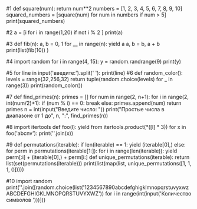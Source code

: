 #1
def square(num):
    return num**2
numbers = [1, 2, 3, 4, 5, 6, 7, 8, 9, 10]
squared_numbers = [square(num) for num in numbers if num > 5]
print(squared_numbers)

#2
a = [i for i in range(1,20) if not i % 2 ]
print(a)

#3
def fib(n):
    a, b = 0, 1
    for __ in range(n):
        yield a
        a, b = b, a + b
print(list(fib(10))  )

#4
import random
for i in range(4, 15):
    y = random.randrange(9)
    print(y)
    
#5
for line in input('введите:').split(' '): print(line)
#6
def random_color():
    levels = range(32,256,32)
    return tuple(random.choice(levels) for _ in range(3))
print(random_color())

#7
def find_primes(n):
    primes = []
    for num in range(2, n+1):
        for i in range(2, int(num/2)+1):
            if (num % i) == 0:
                break
        else:
            primes.append(num)
    return primes
n = int(input("Введите число: "))
print("Простые числа в диапазоне от 1 до", n, ":", find_primes(n))

#8
import itertools
def foo(l):
     yield from itertools.product(*([l] * 3))
for x in foo('abcnv'):
     print(''.join(x))
     
#9
def permutations(iterable):
    if len(iterable) == 1:
        yield (iterable[0],)
    else:
        for perm in permutations(iterable[1:]):
            for i in range(len(iterable)):
                yield perm[:i] + (iterable[0],) + perm[i:]
def unique_permutations(iterable):
    return list(set(permutations(iterable)))
print(list(map(list, unique_permutations([1, 1, 1, 0]))))

#10
import random
print(''.join([random.choice(list('1234567890abcdefghigklmnopqrstuvyxwzABCDEFGHIGKLMNOPQRSTUVYXWZ')) for i in range(int(input('Количество символов ')))]))

